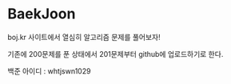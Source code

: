 # BaekJoon

boj.kr 사이트에서 열심히 알고리즘 문제를 풀어보자!

기존에 200문제를 푼 상태에서 201문제부터 github에 업로드하기로 한다.

백준 아이디 : whtjswn1029
